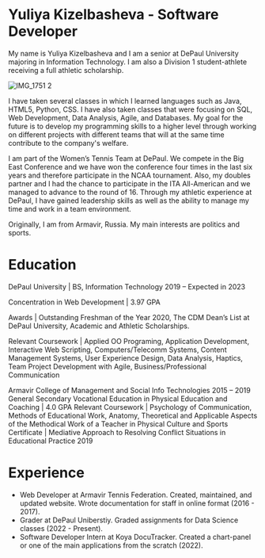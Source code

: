 # Yuliya Kizelbasheva - Software Developer


My name is Yuliya Kizelbasheva and I am a senior at DePaul University majoring in Information Technology. I am also a Division 1 student-athlete receiving a full athletic scholarship.

![IMG_1751 2](https://user-images.githubusercontent.com/77465778/185792860-852245b7-8191-46bc-91a3-9459c061bbea.JPG)


I have taken several classes in which I learned languages such as Java, HTML5, Python, CSS. I have also taken classes that were focusing on SQL, Web Development, Data Analysis, Agile, and Databases. My goal for the future is to develop my programming skills to a higher level through working on different projects with different teams that will at the same time contribute to the company's welfare.

I am part of the Women’s Tennis Team at DePaul. We compete in the Big East Conference and we have won the conference four times in the last six years and therefore participate in the NCAA tournament. Also, my doubles partner and I had the chance to participate in the ITA All-American and we managed to advance to the round of 16. Through my athletic experience at DePaul, I have gained leadership skills as well as the ability to manage my time and work in a team environment.

Originally, I am from Armavir, Russia. My main interests are politics and sports.

# Education 

DePaul University | BS, Information Technology                                                     	             2019 – Expected in 2023

Concentration in Web Development | 3.97 GPA      

Awards | Outstanding Freshman of the Year 2020, The CDM Dean’s List at DePaul University, Academic and Athletic Scholarships.

Relevant Coursework | Applied OO Programing, Application Development, Interactive Web Scripting, Computers/Telecomm Systems, Content Management Systems, User Experience Design, Data Analysis, Haptics, Team Project Development with Agile, Business/Professional Communication

Armavir College of Management and Social Info Technologies                        	       	     	               2015 – 2019
General Secondary Vocational Education in Physical Education and Coaching | 4.0 GPA
Relevant Coursework | Psychology of Communication, Methods of Educational Work,
Anatomy, Theoretical and Applicable Aspects of the Methodical Work of a Teacher in Physical Culture and Sports
Certificate | Mediative Approach to Resolving Conflict Situations in Educational Practice                        2019


# Experience

- Web Developer at Armavir Tennis Federation. Created, maintained, and updated website. Wrote documentation for staff in online format (2016 - 2017).
- Grader at DePaul Uniberstiy. Graded assignments for Data Science classes (2022 - Present).
- Software Developer Intern at Koya DocuTracker. Created a chart-panel or one of the main applications from the scratch (2022).
